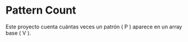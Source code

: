 # Pattern Count

Este proyecto cuenta cuántas veces un patrón \( P \) aparece en un array base \( V \).